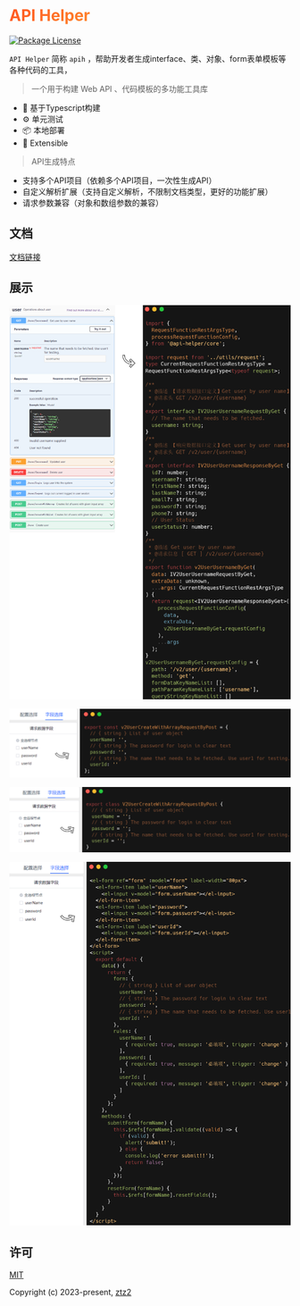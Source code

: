 <h1
    style="background: -webkit-linear-gradient(315deg, rgb(255,87,34) 0%, #fee140 100%);
    background-clip: text;
    -webkit-background-clip: text;
    -webkit-text-fill-color: transparent"
>
    <a href="https://github.com/ztz2/api-helper" target="_blank">
        API Helper
    </a>
</h1>
<p>
    <a href="https://www.npmjs.com/org/api-helper">
        <img src="https://img.shields.io/npm/l/@api-helper/core" alt="Package License" />
    </a>
</p>

`API Helper` 简称 `apih` ，帮助开发者生成interface、类、对象、form表单模板等各种代码的工具，


> 一个用于构建 Web API 、代码模板的多功能工具库

- 💪 基于Typescript构建
- ⚙️ 单元测试
- 📦 本地部署
- 🔌 Extensible


> API生成特点
- 支持多个API项目（依赖多个API项目，一次性生成API）
- 自定义解析扩展（支持自定义解析，不限制文档类型，更好的功能扩展）
- 请求参数兼容（对象和数组参数的兼容）

## 文档
[文档链接](https://apih.andou.live)

## 展示
<p><img src="../docs/.vitepress/theme/assets/api-code.png" /></p>
<p><img src="../docs/.vitepress/theme/assets/map-code.png" /></p>
<p><img src="../docs/.vitepress/theme/assets/class-code.png" /></p>
<p><img src="../docs/.vitepress/theme/assets/form-code.png" /></p>

## 许可

[MIT](https://opensource.org/licenses/MIT)

Copyright (c) 2023-present, [ztz2](https://github.com/ztz2)
